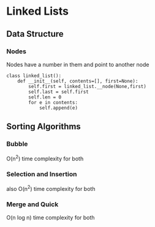 
# Linked Lists
## Data Structure
### Nodes
Nodes have a number in them and point to another node
```
class linked_list():
    def __init__(self, contents=[], first=None):
        self.first = linked_list.__node(None,first)
        self.last = self.first
        self.len = 0
        for e in contents:
            self.append(e)
```

## Sorting Algorithms
### Bubble
  O(n<sup>2</sup>) time complexity for both
### Selection and Insertion
also O(n<sup>2</sup>) time complexity for both
### Merge and Quick
O(n log n) time complexity for both
